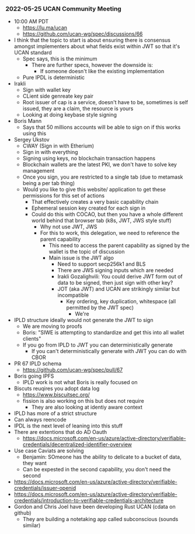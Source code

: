 ### 2022-05-25 UCAN Community Meeting

- 10:00 AM PDT
  - https://lu.ma/ucan
  - https://github.com/ucan-wg/spec/discussions/66
- I think that the topic to start is about ensuring there is consensus amongst implementers about what fields exist within JWT so that it's UCAN standard
  - Spec says, this is the minimum
    - There are further specs, however the downside is:
      - If someone doesn't like the existing implementation
  - Pure IPDL is deterministic
- Irakli
  - Sign with wallet key
  - CLient side genreate key pair
  - Root issuer of cap is a service, doesn't have to be, sometimes is self issued, they are a claim, the resource is yours
  - Looking at doing keybase style signing
- Boris Mann
  - Says that 50 millions accounts will be able to sign on if this works using this
- Sergey Ukstov
  - CWAY (Sign in with Etherium)
  - Sign in with everything
  - Signing using keys, no blockchain transaction happens
  - Blockchain wallets are the latest PKI, we don't have to solve key management
  - Once you sign, you are restricted to a single tab (due to metamask being a per tab thing)
  - Would you like to give this website/ application to get these permissions for this set of actions
    - That effectively creates a very basic capability chain
    - Ephemeral session key created for each sign in
    - Could do this with COCAO, but then you have a whole different world behind that browser tab (k8s, JWT, JWS style stuff)
      - Why not use JWT, JWS
      - For this to work, this delegation, we need to reference the parent capability
        - This need to access the parent capability as signed by the wallet is the topic of discussion
        - Main issue is the JWT algo
          - Need to support secp256k1 and BLS
          - There are JWS signing inputs which are needed
          - Irakli Gozalighvili: You could derive JWT form out of data to be signed, then just sign with other key?
          - JOT (aka JWT) and UCAN are strikingly similar but incompatible
            - Key ordering, key duplication, whitespace (all permitted by the JWT spec)
              - We're 
- IPLD structure ideally would not generate the JWT to sign
  - We are moving to proofs
  - Boris: "SIWE is attempting to standardize and get this into all wallet clients"
  - If you go from IPLD to JWT you can deterministically generate
    - If you can't deterministically generate with JWT you can do with CBOR
- PR 67 IPLD schema
  - https://github.com/ucan-wg/spec/pull/67
- Boris going IPFS
  - IPLD work is not what Boris is really focused on
- Biscuts reuqires you adopt data log
  - https://www.biscuitsec.org/
  - fission is also working on this but does not require
    - They are also looking at identiy aware context
- IPLD has more of a strict structure
- Can always reencode
- IPDL is the next level of leaning into this stuff
- There are extentions that do AD Oauth
  - https://docs.microsoft.com/en-us/azure/active-directory/verifiable-credentials/decentralized-identifier-overview
- Use case Caviats are solving
  - Benjamin: SOmeone has the ability to delicate to a bucket of data, they want 
  - Can be expested in the second capability, you don't need the second
- https://docs.microsoft.com/en-us/azure/active-directory/verifiable-credentials/issuer-openid
- https://docs.microsoft.com/en-us/azure/active-directory/verifiable-credentials/introduction-to-verifiable-credentials-architecture
- Gordon and Chris Joel have been developing Rust UCAN (cdata on github)
  - They are building a notetaking app called subconscious (sounds similar)